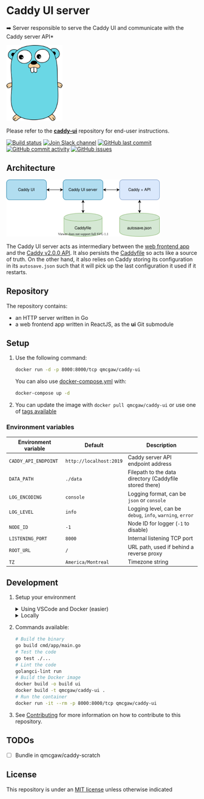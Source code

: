 # Caddy UI server

➡️ Server responsible to serve the Caddy UI and communicate with the Caddy server API*

<img height="200" src="https://raw.githubusercontent.com/qdm12/caddy-ui-server/master/title.svg?sanitize=true">

Please refer to the [**caddy-ui**](https://github.com/qdm12/caddy-ui) repository for end-user instructions.

[![Build status](https://github.com/qdm12/caddy-ui-server/workflows/Buildx%20latest/badge.svg)](https://github.com/qdm12/caddy-ui-server/actions?query=workflow%3A%22Buildx+latest%22)
[![Join Slack channel](https://img.shields.io/badge/slack-@qdm12-yellow.svg?logo=slack)](https://join.slack.com/t/qdm12/shared_invite/enQtOTE0NjcxNTM1ODc5LTYyZmVlOTM3MGI4ZWU0YmJkMjUxNmQ4ODQ2OTAwYzMxMTlhY2Q1MWQyOWUyNjc2ODliNjFjMDUxNWNmNzk5MDk)
[![GitHub last commit](https://img.shields.io/github/last-commit/qdm12/caddy-ui-server.svg)](https://github.com/qdm12/caddy-ui-server/commits/master)
[![GitHub commit activity](https://img.shields.io/github/commit-activity/y/qdm12/caddy-ui-server.svg)](https://github.com/qdm12/caddy-ui-server/graphs/contributors)
[![GitHub issues](https://img.shields.io/github/issues/qdm12/caddy-ui-server.svg)](https://github.com/qdm12/caddy-ui-server/issues)

## Architecture

<img height="150" src="https://raw.githubusercontent.com/qdm12/caddy-ui-server/master/doc/architecture.svg?sanitize=true">

The Caddy UI server acts as intermediary between the [web frontend app](https://github.com/qdm12/caddy-ui)
and the [Caddy v2.0.0 API](https://caddyserver.com/docs/api).
It also persists the [Caddyfile](https://caddyserver.com/docs/caddyfile) so acts like a source of truth.
On the other hand, it also relies on Caddy storing its configuration in its `autosave.json` such that it will pick up
the last configuration it used if it restarts.

## Repository

The repository contains:

- an HTTP server written in Go
- a web frontend app written in ReactJS, as the **ui** Git submodule

## Setup

1. Use the following command:

    ```sh
    docker run -d -p 8000:8000/tcp qmcgaw/caddy-ui
    ```

    You can also use [docker-compose.yml](https://github.com/qdm12/caddy-ui-server/blob/master/docker-compose.yml) with:

    ```sh
    docker-compose up -d
    ```

1. You can update the image with `docker pull qmcgaw/caddy-ui` or use one of [tags available](https://hub.docker.com/r/qmcgaw/caddy-ui/tags)

### Environment variables

| Environment variable | Default | Description |
| --- | --- | --- |
| `CADDY_API_ENDPOINT` | `http://localhost:2019` | Caddy server API endpoint address |
| `DATA_PATH` | `./data` | Filepath to the data directory (Caddyfile stored there) |
| `LOG_ENCODING` | `console` | Logging format, can be `json` or `console` |
| `LOG_LEVEL` | `info` | Logging level, can be `debug`, `info`, `warning`, `error` |
| `NODE_ID` | `-1` | Node ID for logger (`-1` to disable) |
| `LISTENING_PORT` | `8000` | Internal listening TCP port |
| `ROOT_URL` | `/` | URL path, used if behind a reverse proxy |
| `TZ` | `America/Montreal` | Timezone string |

## Development

1. Setup your environment

    <details><summary>Using VSCode and Docker (easier)</summary><p>

    1. Install [Docker](https://docs.docker.com/install/)
       - On Windows, share a drive with Docker Desktop and have the project on that partition
       - On OSX, share your project directory with Docker Desktop
    1. With [Visual Studio Code](https://code.visualstudio.com/download), install the [remote containers extension](https://marketplace.visualstudio.com/items?itemName=ms-vscode-remote.remote-containers)
    1. In Visual Studio Code, press on `F1` and select `Remote-Containers: Open Folder in Container...`
    1. Your dev environment is ready to go!... and it's running in a container :+1: So you can discard it and update it easily!

    </p></details>

    <details><summary>Locally</summary><p>

    1. Install [Go](https://golang.org/dl/), [Docker](https://www.docker.com/products/docker-desktop) and [Git](https://git-scm.com/downloads)
    1. Install Go dependencies with

        ```sh
        go mod download
        ```

    1. Install [golangci-lint](https://github.com/golangci/golangci-lint#install)
    1. You might want to use an editor such as [Visual Studio Code](https://code.visualstudio.com/download) with the [Go extension](https://code.visualstudio.com/docs/languages/go). Working settings are already in [.vscode/settings.json](https://github.com/qdm12/caddy-ui-server/master/.vscode/settings.json).

    </p></details>

1. Commands available:

    ```sh
    # Build the binary
    go build cmd/app/main.go
    # Test the code
    go test ./...
    # Lint the code
    golangci-lint run
    # Build the Docker image
    docker build -o build ui
    docker build -t qmcgaw/caddy-ui .
    # Run the container
    docker run -it --rm -p 8000:8000/tcp qmcgaw/caddy-ui
    ```

1. See [Contributing](https://github.com/qdm12/caddy-ui-server/master/.github/CONTRIBUTING.md) for more information on how to contribute to this repository.

## TODOs

- [ ] Bundle in qmcgaw/caddy-scratch

## License

This repository is under an [MIT license](https://github.com/qdm12/caddy-ui-server/master/license) unless otherwise indicated
